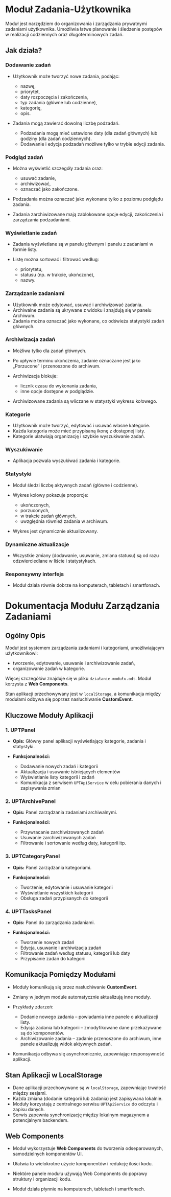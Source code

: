 # Moduł Zadania-Użytkownika

Moduł jest narzędziem do organizowania i zarządzania prywatnymi zadaniami użytkownika. Umożliwia łatwe planowanie i śledzenie postępów w realizacji codziennych oraz długoterminowych zadań.

## Jak działa?

### Dodawanie zadań

* Użytkownik może tworzyć nowe zadania, podając:

  * nazwę,
  * priorytet,
  * daty rozpoczęcia i zakończenia,
  * typ zadania (główne lub codzienne),
  * kategorię,
  * opis.
* Zadania mogą zawierać dowolną liczbę podzadań.

  * Podzadania mogą mieć ustawione daty (dla zadań głównych) lub godziny (dla zadań codziennych).
  * Dodawanie i edycja podzadań możliwe tylko w trybie edycji zadania.

### Podgląd zadań

* Można wyświetlić szczegóły zadania oraz:

  * usuwać zadanie,
  * archiwizować,
  * oznaczać jako zakończone.
* Podzadania można oznaczać jako wykonane tylko z poziomu podglądu zadania.
* Zadania zarchiwizowane mają zablokowane opcje edycji, zakończenia i zarządzania podzadaniami.

### Wyświetlanie zadań

* Zadania wyświetlane są w panelu głównym i panelu z zadaniami w formie listy.
* Listę można sortować i filtrować według:

  * priorytetu,
  * statusu (np. w trakcie, ukończone),
  * nazwy.

### Zarządzanie zadaniami

* Użytkownik może edytować, usuwać i archiwizować zadania.
* Archiwalne zadania są ukrywane z widoku i znajdują się w panelu Archiwum.
* Zadania można oznaczać jako wykonane, co odświeża statystyki zadań głównych.

### Archiwizacja zadań

* Możliwa tylko dla zadań głównych.
* Po upływie terminu ukończenia, zadanie oznaczane jest jako „Porzucone” i przenoszone do archiwum.
* Archiwizacja blokuje:

  * licznik czasu do wykonania zadania,
  * inne opcje dostępne w podglądzie.
* Archiwizowane zadania są wliczane w statystyki wykresu kołowego.

### Kategorie

* Użytkownik może tworzyć, edytować i usuwać własne kategorie.
* Każda kategoria może mieć przypisaną ikonę z dostępnej listy.
* Kategorie ułatwiają organizację i szybkie wyszukiwanie zadań.

### Wyszukiwanie

* Aplikacja pozwala wyszukiwać zadania i kategorie.

### Statystyki

* Moduł śledzi liczbę aktywnych zadań (główne i codzienne).
* Wykres kołowy pokazuje proporcje:

  * ukończonych,
  * porzuconych,
  * w trakcie zadań głównych,
  * uwzględnia również zadania w archiwum.
* Wykres jest dynamicznie aktualizowany.

### Dynamiczne aktualizacje

* Wszystkie zmiany (dodawanie, usuwanie, zmiana statusu) są od razu odzwierciedlane w liście i statystykach.

### Responsywny interfejs

* Moduł działa równie dobrze na komputerach, tabletach i smartfonach.




# Dokumentacja Modułu Zarządzania Zadaniami

## Ogólny Opis

Moduł jest systemem zarządzania zadaniami i kategoriami, umożliwiającym użytkownikowi:

* tworzenie, edytowanie, usuwanie i archiwizowanie zadań,
* organizowanie zadań w kategorie.

Więcej szczegółów znajduje się w pliku `działanie-modułu.odt`. Moduł korzysta z **Web Components**.

Stan aplikacji przechowywany jest w `localStorage`, a komunikacja między modułami odbywa się poprzez nasłuchiwanie **CustomEvent**.

## Kluczowe Moduły Aplikacji

### 1. UPTPanel

* **Opis:** Główny panel aplikacji wyświetlający kategorie, zadania i statystyki.
* **Funkcjonalności:**

  * Dodawanie nowych zadań i kategorii
  * Aktualizacja i usuwanie istniejących elementów
  * Wyświetlanie listy kategorii i zadań
  * Komunikacja z serwisem `UPTApiService` w celu pobierania danych i zapisywania zmian

### 2. UPTArchivePanel

* **Opis:** Panel zarządzania zadaniami archiwalnymi.
* **Funkcjonalności:**

  * Przywracanie zarchiwizowanych zadań
  * Usuwanie zarchiwizowanych zadań
  * Filtrowanie i sortowanie według daty, kategorii itp.

### 3. UPTCategoryPanel

* **Opis:** Panel zarządzania kategoriami.
* **Funkcjonalności:**

  * Tworzenie, edytowanie i usuwanie kategorii
  * Wyświetlanie wszystkich kategorii
  * Obsługa zadań przypisanych do kategorii

### 4. UPTTasksPanel

* **Opis:** Panel do zarządzania zadaniami.
* **Funkcjonalności:**

  * Tworzenie nowych zadań
  * Edycja, usuwanie i archiwizacja zadań
  * Filtrowanie zadań według statusu, kategorii lub daty
  * Przypisanie zadań do kategorii

## Komunikacja Pomiędzy Modułami

* Moduły komunikują się przez nasłuchiwanie **CustomEvent**.
* Zmiany w jednym module automatycznie aktualizują inne moduły.
* Przykłady zdarzeń:

  * Dodanie nowego zadania – powiadamia inne panele o aktualizacji listy.
  * Edycja zadania lub kategorii – zmodyfikowane dane przekazywane są do komponentów.
  * Archiwizowanie zadania – zadanie przenoszone do archiwum, inne panele aktualizują widok aktywnych zadań.
* Komunikacja odbywa się asynchronicznie, zapewniając responsywność aplikacji.

## Stan Aplikacji w LocalStorage

* Dane aplikacji przechowywane są w `localStorage`, zapewniając trwałość między sesjami.
* Każda zmiana (dodanie kategorii lub zadania) jest zapisywana lokalnie.
* Moduły korzystają z centralnego serwisu `UPTApiService` do odczytu i zapisu danych.
* Serwis zapewnia synchronizację między lokalnym magazynem a potencjalnym backendem.

## Web Components

* Moduł wykorzystuje **Web Components** do tworzenia odseparowanych, samodzielnych komponentów UI.
* Ułatwia to wielokrotne użycie komponentów i redukcję ilości kodu.
* Niektóre panele modułu używają Web Components do poprawy struktury i organizacji kodu.









* Moduł działa płynnie na komputerach, tabletach i smartfonach.
